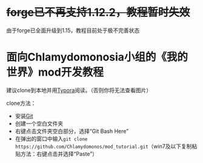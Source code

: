 # ~~forge已不再支持1.12.2，教程暂时失效~~  

由于forge已全面升级到1.15，教程目前处于极不完善状态  

# 面向Chlamydomonosia小组的《我的世界》mod开发教程

建议clone到本地并用[Typora](https://www.typora.io/)阅读。（否则你将无法查看图片）

clone方法：

* 安装[Git](https://gitforwindows.org/)
* 创建一个空白文件夹
* 右键点击文件夹空白部分，选择“Git Bash Here”
* 在弹出的窗口中输入`git clone https://github.com/Chlamydomonos/mod_tutorial.git`（win7及以下复制粘贴方法：右键点击并选择“Paste”）
